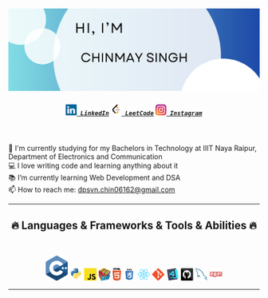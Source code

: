 

<h1 align="center">
 <img src="https://github.com/CHINMAY02CS/CHINMAY02CS/blob/main/HEADER.png">

</h1>

<h5 align="center">
  <code><a href="https://www.linkedin.com/in/chinmaycs/" title="LinkedIn Profile"><img width="22" src="linkedin.svg"> LinkedIn</a></code>
  <code><a href="https://www.leetcode.com/CHINMAYSINGH02CS" title="LeetCode Profile"><img width="22" src="LeetCode_logo_black.png"> LeetCode</a></code>
  <code><a href="https://www.instagram.com/chinmay_singh___/" title="Instagram Profile"><img width="22" src="instagram.svg"> Instagram</a></code>
</h5>
<br>
<p align="center">
  
  🔬 I'm currently studying for my Bachelors in Technology at IIIT Naya Raipur, Department of Electronics and Communication
  <br>
  💻 I love writing code and learning anything about it
  <br>
  📚 I’m currently learning Web Development and DSA
  <br>
  📫 How to reach me: <a href="mailto: dpsvn.chin06162@gmail.com">dpsvn.chin06162@gmail.com</a>
</p>

<hr>
<h2 align="center">🔥 Languages & Frameworks & Tools & Abilities 🔥</h2>
<br>
<p align="center">
  <code><img title="C++" height="50" src="cpp.svg"></code>
  <code><img title="Python" height="25" src="python-original.svg"></code>
  <code><img title="Javascript" height="25" src="javascript.svg"></code>
  <code><img title="Problem Solving" height="25" src="problemSolving.png"></code>
  <code><img title="HTML5" height="25" src="html5.svg"></code>
  <code><img title="CSS" height="25" src="css.svg"></code>
  <code><img title="React" height="25" src="react-original.svg"></code>
  <code><img title="Git" height="25" src="git-original.svg"></code>
  <code><img title="Visual Studio Code" height="25" src="vscode.png"></code>
  <code><img title="GitHub" height="25" src="github.svg"></code>
  <code><img title="MySQL" height="25" src="mysql.svg"></code>
  <code><img title="npm" height="25" src="npm.svg"></code>
</p>




<hr>



